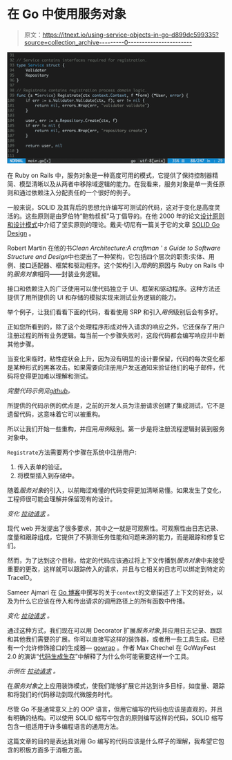 # 在 Go 中使用服务对象

> 原文：<https://itnext.io/using-service-objects-in-go-d899dc599335?source=collection_archive---------0----------------------->

![](img/6c67a6d0d4ac52175377875cfd90728c.png)

在 Ruby on Rails 中，服务对象是一种高度可用的模式，它提供了保持控制器精简、模型清晰以及从两者中移除域逻辑的能力。在我看来，服务对象是单一责任原则和通过依赖注入分配责任的一个很好的例子。

一般来说，SOLID 及其背后的思想允许编写可测试的代码，这对于变化是高度灵活的。这些原则是由罗伯特“鲍勃叔叔”马丁倡导的。在他 2000 年的论文[设计原则和设计模式](https://fi.ort.edu.uy/innovaportal/file/2032/1/design_principles.pdf)中介绍了坚实原则的理论。戴夫·切尼有一篇关于它的文章 [SOLID Go Design](https://dave.cheney.net/2016/08/20/solid-go-design) 。

Robert Martin 在他的书*Clean Architecture:A craftman ' s Guide to Software Structure and Design*中也提出了一种架构，它包括四个层次的职责:实体、用例、接口适配器、框架和驱动程序。这个架构引入*用例*的原因与 Ruby on Rails 中的*服务对象*相同——封装业务逻辑。

接口和依赖注入的广泛使用可以使代码独立于 UI、框架和驱动程序。这种方法还提供了用所提供的 UI 和存储的模拟实现来测试业务逻辑的能力。

举个例子，让我们看看下面的代码，看看使用 SRP 和引入*用例*级别后会有多好。

正如您所看到的，除了这个处理程序形成对传入请求的响应之外，它还保存了用户注册过程的所有业务逻辑。每当前一个步骤失败时，这段代码都会编写响应并中断其他步骤。

当变化来临时，粘性症状会上升，因为没有明显的设计要保留，代码的每次变化都是某种形式的黑客攻击。如果需要向注册用户发送通知来验证他们的电子邮件，代码将变得更加难以理解和测试。

*完整代码示例见*[*github*](https://github.com/romanyx/service_object)*。*

所提供的代码示例的优点是，之前的开发人员为注册请求创建了集成测试，它不是遗留代码，这意味着它可以被重构。

所以让我们开始一些重构，并应用*用例*级别。第一步是将注册流程逻辑封装到服务对象中。

`Registrate`方法需要两个步骤在系统中注册用户:

1.  传入表单的验证。
2.  将模型插入到存储中。

随着*服务对象*的引入，以前晦涩难懂的代码变得更加清晰易懂。如果发生了变化，工程师很可能会理解并保留现有的设计。

*变化* [*拉动请求*](https://github.com/romanyx/service_object/pull/1/files) *。*

现代 web 开发提出了很多要求，其中之一就是可观察性。可观察性由日志记录、度量和跟踪组成，它提供了不猜测任务性能和问题来源的能力，而是跟踪和修复它们。

然而，为了达到这个目标，给定的代码应该通过将上下文传播到*服务对象*中来接受重要的更改，这样就可以跟踪传入的请求，并且与它相关的日志可以绑定到特定的 TraceID。

Sameer Ajmari 在 [Go 博客](https://blog.golang.org/context)中撰写的关于`context`的文章描述了上下文的好处，以及为什么它应该在传入和传出请求的调用路径上的所有函数中传播。

*变化* [*拉动请求*](https://github.com/romanyx/service_object/pull/2/files) *。*

通过这种方式，我们现在可以用 Decorator 扩展*服务对象*,并应用日志记录、跟踪和其他我们需要的扩展。你可以直接写这样的装饰器，或者用一些工具生成。已经有一个允许修饰接口的生成器— [gowrap](https://github.com/hexdigest/gowrap) 。作者 Max Chechel 在 GoWayFest 2.0 的演讲“[代码生成生存](https://www.youtube.com/watch?v=pFFfurrCEcM)”中解释了为什么你可能需要这样一个工具。

*示例在* [*拉动请求*](https://github.com/romanyx/service_object/pull/3/files) *。*

在*服务对象*之上应用装饰模式，使我们能够扩展它并达到许多目标，如度量、跟踪和将我们的代码移动到现代微服务时代。

尽管 Go 不是通常意义上的 OOP 语言，但用它编写的代码也应该是直观的，并且有明确的结构。可以使用 SOLID 缩写中包含的原则编写这样的代码，SOLID 缩写包含一组适用于许多编程语言的通用方法。

这篇文章的目的是表达我对用 Go 编写的代码应该是什么样子的理解，我希望它包含的积极方面多于消极方面。